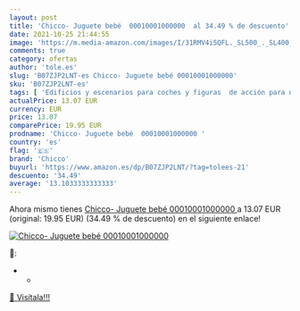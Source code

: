```yaml
---
layout: post
title: 'Chicco- Juguete bebé  00010001000000  al 34.49 % de descuento'
date: 2021-10-25 21:44:55
image: 'https://m.media-amazon.com/images/I/31RMV4i5QFL._SL500_._SL400_.jpg'
comments: true
category: ofertas
author: 'tole.es'
slug: 'B07ZJP2LNT-es Chicco- Juguete bebé 00010001000000'
sku: 'B07ZJP2LNT-es'
tags: [ 'Edificios y escenarios para coches y figuras  de acción para niños','Garajes de juguete','Juguetes','Juguetes y juegos','Muñecos y figuras','bebé','chicco','chicco-', ]
actualPrice: 13.07 EUR
currency: EUR
price: 13.07
comparePrice: 19.95 EUR
prodname: 'Chicco- Juguete bebé  00010001000000 '
country: 'es'
flag: '🇪🇸'
brand: 'Chicco'
buyurl: 'https://www.amazon.es/dp/B07ZJP2LNT/?tag=tolees-21'
descuento: '34.49'
average: '13.1033333333333'
---
```


Ahora mismo tienes [Chicco- Juguete bebé  00010001000000 ](https://www.amazon.es/dp/B07ZJP2LNT/?tag=tolees-21) a 13.07 EUR (original: 19.95 EUR) (34.49 %  de descuento) en el siguiente enlace!

[![Chicco- Juguete bebé  00010001000000 ](https://m.media-amazon.com/images/I/31RMV4i5QFL._SL500_._SL400_.jpg)](https://www.amazon.es/dp/B07ZJP2LNT/?tag=tolees-21)

🔎:

- -

[🛒 Visítala!!!](https://www.amazon.es/dp/B07ZJP2LNT/?tag=tolees-21)
